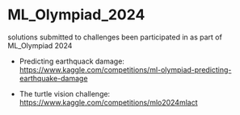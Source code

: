 # ML_Olympiad_2024
solutions submitted to challenges been participated in as part of ML_Olympiad 2024

- Predicting earthquack damage: https://www.kaggle.com/competitions/ml-olympiad-predicting-earthquake-damage

- The turtle vision challenge: https://www.kaggle.com/competitions/mlo2024mlact

